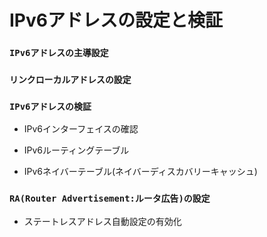 # IPv6アドレスの設定と検証

### `IPv6アドレスの主導設定`


### `リンクローカルアドレスの設定`


### `IPv6アドレスの検証`


- IPv6インターフェイスの確認


- IPv6ルーティングテーブル


- IPv6ネイバーテーブル(ネイバーディスカバリーキャッシュ)


### `RA(Router Advertisement:ルータ広告)の設定`


- ステートレスアドレス自動設定の有効化
